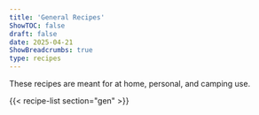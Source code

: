 ```yaml
---
title: 'General Recipes'
ShowTOC: false
draft: false
date: 2025-04-21
ShowBreadcrumbs: true
type: recipes
---
```


These recipes are meant for at home, personal, and camping use.

{{< recipe-list section="gen" >}}

